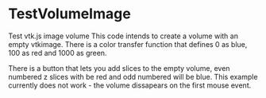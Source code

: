 # TestVolumeImage
Test vtk.js image volume
This code intends to create a volume with an empty vtkimage. There is a color transfer function that
defines 0 as blue, 100 as red and 1000 as green.

There is a button that lets you add slices to the empty volume, even numbered z slices with be red and odd numbered will be blue.
This example currently does not work - the volume dissapears on the first mouse event.
